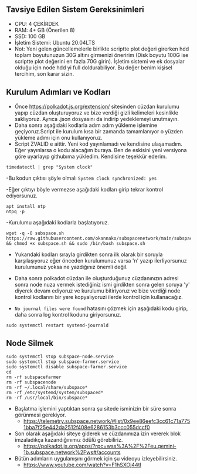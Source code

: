 ## Tavsiye Edilen Sistem Gereksinimleri
- CPU: 4 ÇEKİRDEK
- RAM: 4+ GB (Önerilen 8)
- SSD: 100 GB
- İşletim Sistemi: Ubuntu 20.04LTS
- Not: Yeni gelen güncellemelerle birlikte scriptte plot değeri girerken hdd toplam boyutunuzun 30G altını girmenizi öneririm (Disk boyutu 100G ise scriptte plot değerini en fazla 70G girin). İşletim sistemi ve ek dosyalar olduğu için node hdd yi full doldurabiliyor. Bu değer benim kişisel tercihim, son karar sizin.

## Kurulum Adımları ve Kodları
- Önce https://polkadot.js.org/extension/ sitesinden cüzdan kurulumu yapıp cüzdan oluşturuyoruz ve bize verdiği gizli kelimeleri kesinlikle saklıyoruz. Ayrıca .json dosyasını da indirip yedeklemeyi unutmayın.
- Daha sonra aşağıdaki kodlarla adım adım yükleme işlemine geçiyoruz.Script ile kurulum kısa bir zamanda tamamlanıyor o yüzden yükleme adımı için onu kullanıyoruz.
- Script ZVALID e aittir. Yeni kod yayınlamadı ve kendisine ulaşamadım. Eğer yayınlarsa o kodu alacağım buraya. Ben de eskisini yeni versiyona göre uyarlayıp githubıma yükledim. Kendisine teşekkür ederim.

```
timedatectl | grep "System clock"
```
-Bu kodun çıktısı şöyle olmalı ``System clock synchronized: yes`` 

-Eğer çıktıyı böyle vermezse aşağıdaki kodları girip tekrar kontrol ediyorsunuz.

```
apt install ntp
ntpq -p
``` 
-Kurulumu aşağıdaki kodlarla başlatıyoruz.
```
wget -q -O subspace.sh https://raw.githubusercontent.com/okannako/subspacenetwork/main/subspace.sh && chmod +x subspace.sh && sudo /bin/bash subspace.sh
```
- Yukarıdaki kodları sırayla girdikten sonra ilk olarak bir soruyla karşılaşıyoruz eğer önceden kurulumunuz varsa 'n' yazıp ilerliyorsunuz kurulumunuz yoksa ne yazdığınız önemli değil.
- Daha sonra polkadot cüzdan ile oluşturduğunuz cüzdanınızın adresi sonra node nuza vermek istediğiniz ismi girdikten sonra gelen soruya 'y' diyerek devam ediyoruz ve kurulumu bitiriyoruz ve bize verdiği node kontrol kodlarını bir yere kopyalıyoruzi ilerde kontrol için kullanacağız.

- ``No journal files were found`` hatasını çözmek için aşağıdaki kodu girip, daha sonra log kontrol kodunu giriyorsunuz. 

```
sudo systemctl restart systemd-journald
```
## Node Silmek

```
sudo systemctl stop subspace-node.service
sudo systemctl stop subspace-farmer.service
sudo systemctl disable subspace-farmer.service
cd
rm -rf subspacefarmer
rm -rf subspacenode
rm -rf ~/.local/share/subspace*
rm -rf /etc/systemd/system/subspaced*
rm -rf /usr/local/bin/subspace*
```


- Başlatma işlemini yaptıktan sonra şu sitede isminizin bir süre sonra görünmesi gerekiyor.
     - https://telemetry.subspace.network/#list/0x9ee86eefc3cc61c71a7751bba7f25e442da2512f408e6286153b3ccc055dccf0
- Son olarak aşağıdaki siteye giderek ve cüzdanımıza izin vererek blok imzaladıkça kazandığınımız ödülü görebiliriz.
     - https://polkadot.js.org/apps/?rpc=wss%3A%2F%2Feu.gemini-1b.subspace.network%2Fws#/accounts
- Bütün adımların uygulanışını görmek için şu videoyu izleyebilirsiniz.
     - https://www.youtube.com/watch?v=F1hSXOj44tI
